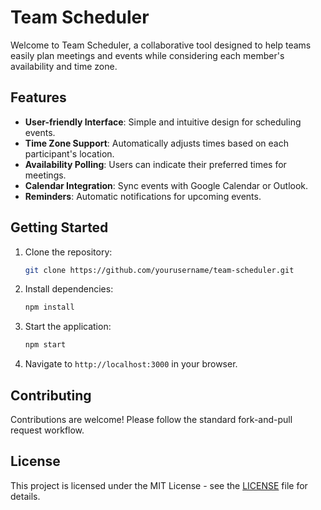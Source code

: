 # Team Scheduler

Welcome to Team Scheduler, a collaborative tool designed to help teams easily plan meetings and events while considering each member's availability and time zone.

## Features
- **User-friendly Interface**: Simple and intuitive design for scheduling events.
- **Time Zone Support**: Automatically adjusts times based on each participant's location.
- **Availability Polling**: Users can indicate their preferred times for meetings.
- **Calendar Integration**: Sync events with Google Calendar or Outlook.
- **Reminders**: Automatic notifications for upcoming events.

## Getting Started
1. Clone the repository:
   ```bash
   git clone https://github.com/yourusername/team-scheduler.git
   ```
2. Install dependencies:
   ```bash
   npm install
   ```
3. Start the application:
   ```bash
   npm start
   ```
4. Navigate to `http://localhost:3000` in your browser.

## Contributing
Contributions are welcome! Please follow the standard fork-and-pull request workflow.

## License
This project is licensed under the MIT License - see the [LICENSE](LICENSE) file for details.
